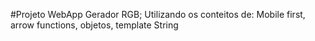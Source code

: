 #Projeto WebApp Gerador RGB;
Utilizando os conteitos de:
Mobile first, arrow functions, objetos, template String
